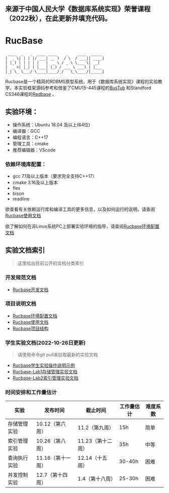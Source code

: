 ## 来源于中国人民大学《数据库系统实现》荣誉课程（2022秋），在此更新并填充代码。


# RucBase
```
 ____  _   _  ____ ____    _    ____  _____ 
|  _ \| | | |/ ___| __ )  / \  / ___|| ____|
| |_) | | | | |   |  _ \ / _ \ \___ \|  _|  
|  _ <| |_| | |___| |_) / ___ \ ___) | |___ 
|_| \_ \___/ \____|____/_/   \_\____/|_____|
```
Rucbase是一个精简的RDBMS原型系统，用于《数据库系统实现》课程的实验教学。本实验框架源码参考和借鉴了CMU15-445课程的[BusTub](https://github.com/cmu-db/bustub) 和Standford CS346课程的[Redbase](https://web.stanford.edu/class/cs346/2015/redbase.html) 。

## 实验环境：
- 操作系统：Ubuntu 18.04 及以上(64位)
- 编译器：GCC
- 编程语言：C++17
- 管理工具：cmake
- 推荐编辑器：VScode

### 依赖环境库配置：
- gcc 7.1及以上版本（要求完全支持C++17）
- cmake 3.16及以上版本
- flex
- bison
- readline

欲查看有关依赖运行库和编译工具的更多信息，以及如何运行的说明，请查阅[Rucbase使用文档](docs/Rucbase使用文档.md)

欲了解如何在非Linux系统PC上部署实验环境的指导，请查阅[Rucbase环境配置文档](docs/Rucbase环境配置文档.md)

## 实验文档索引

> 这里给出目前公开的文档分类索引

### 开发规范文档

- [Rucbase开发文档](docs/Rucbase开发文档.md)

### 项目说明文档

- [Rucbase环境配置文档](docs/Rucbase环境配置文档.md)
- [Rucbase使用文档](docs/Rucbase使用文档.md)
- [Rucbase项目结构](docs/Rucbase项目结构.md)

### 学生实验文档(2022-10-26日更新)

> 请使用命令git pull来拉取最新的实验文档

- [Rucbase学生实验操作说明示例](docs/Rucbase学生实验操作说明示例.md)
- [Rucbase-Lab1存储管理实验文档](docs/Rucbase-Lab1[存储管理实验文档].md)
- [Rucbase-Lab2索引管理实验文档](docs/Rucbase-Lab2[索引管理实验文档].md)

### 时间安排和工作量估计

| **实验**     | **发布时间**      | **截止时间**      | **工作量估计** | **难度系数** |
| ------------ | ----------------- | ----------------- | -------------- | ------------ |
| 存储管理实验 | 10.12（第六周）    | 11.2（第九周）   | 15h            | 简单         |
| 索引管理实验 | 10.26（第八周）   | 11.23（第十二周）    | 35h            | 中等         |
| 查询执行实验 | 11.16（第十一周）    | 12.14（十五周）   | 30-40h         | 困难         |
| 并发控制实验 | 12.7（第十四周） | 1.4（第十八周） | 25-30h         | 困难         |
